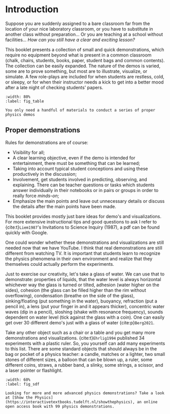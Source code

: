 # Introduction

Suppose you are suddenly assigned to a bare classroom far from the location of your nice laboratory classroom, or you have to substitute in another class without preparation... Or you are teaching at a school without facilities... *How can you still have a clear and exciting lesson?* 

This booklet presents a collection of small and quick demonstrations, which require no equipment beyond what is present in a common classroom (chalk, chairs, students, books, paper, student bags and common contents). The collection can be easily expanded. The nature of the demos is varied, some are to prove something, but most are to illustrate, visualize, or simulate. A few role-plays are included for when students are restless, cold, or sleepy, or for when their instructor needs a kick to get into a better mood after a late night of checking students' papers.

```{figure} images/20250513_085023.jpg
:width: 80%
:label: fig_table

You only need a handful of materials to conduct a series of proper physics demos
```

## Proper demonstrations
Rules for demonstrations are of course:

-   Visibility for all;
-   A clear learning objective, even if the demo is intended for entertainment, there must be something that can be learned;
-   Taking into account typical student conceptions and using these productively in the discussion;
-   Involvement, get students involved in predicting, observing, and explaining. There can be teacher questions or tasks which students answer individually in their notebooks or in pairs or groups in order to really force *minds-on*;
-   Emphasize the main points and leave out unnecessary details or discuss the details after the main points have been made.

This booklet provides mostly just bare ideas for demo's and visualizations. For more extensive instructional tips and good questions to ask I refer to {cite:t}`Liem1987`'s Invitations to Science Inquiry (1987), a pdf can be found quickly with Google.

One could wonder whether these demonstrations and visualizations are still needed now that we have YouTube. I think that real demonstrations are still different from watching TV. It is important that students learn to recognize the physics phenomena in their own environment and realize that they themselves could actually perform the experiments.

Just to exercise our creativity, let's take a glass of water. We can use that to demonstrate: properties of liquids, that the water level is always horizontal whichever way the glass is turned or tilted, adhesion (water higher on the sides), cohesion (the glass can be filled higher than the rim without overflowing), condensation (breathe on the side of the glass), sinking/floating (put something in the water), buoyancy, refraction (put a pencil in), a lens (put your finger in and it appears thicker), concentric water waves (dip in a pencil), sloshing (shake with resonance frequency), sounds dependent on water level (tick against the glass with a coin). One can easily get over 30 different demo's just with a glass of water {cite:p}`Berg2021`. 

Take any other object such as a chair or a table and you get many more demonstrations and visualizations. {cite:t}`Ehrlig1994` published 34 experiments with a plastic ruler. So, you yourself can add many experiments to this list. There are some standard objects that should always be in the bag or pocket of a physics teacher: a candle, matches or a lighter, two small stones of different sizes, a balloon that can be blown up, a ruler, some different coins, straws, a rubber band, a slinky, some strings, a scissor, and a laser pointer or flashlight.

```{figure} images/sdfcover.jpg
:width: 60%
:label: fig_sdf

Looking for more and more advanced physics demonstrations? Take a look at [Show the Physics](https://interactivetextbooks.tudelft.nl/showthephysics), an online open access book with 99 physics demonstrations.
```


